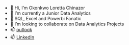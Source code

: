 
- 👋 Hi, I’m Okonkwo Loretta Chinazor
- 👀 I’m currently a Junior Data Analytics
- 🌱 SQL, Excel and Powerbi Fanatic 
- 💞️ I’m looking to collaborate on Data Analytics Projects
- 📫 [outlook](text2loreal@live.com)
- 📫 [LinkedIn](https://www.linkedin.com/in/okonkwo-loretta-2b815268/)

<!---
okonkwoloretta/okonkwoloretta is a ✨ special ✨ repository because its `README.md` (this file) appears on your GitHub profile.
You can click the Preview link to take a look at your changes.
--->
